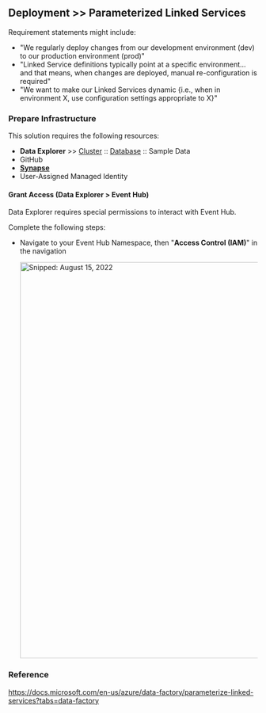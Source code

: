 ## Deployment >> Parameterized Linked Services

Requirement statements might include:

* "We regularly deploy changes from our development environment (dev) to our production environment (prod)"
* "Linked Service definitions typically point at a specific environment... and that means, when changes are deployed, manual re-configuration is required"
* "We want to make our Linked Services dynamic {i.e., when in environment X, use configuration settings appropriate to X}"

### Prepare Infrastructure
This solution requires the following resources:

* **Data Explorer** >> [Cluster](Infrastructure_DataExplorer_Cluster.md) :: [Database](Infrastructure_DataExplorer_Database.md) :: Sample Data
* GitHub
* [**Synapse**](Infrastructure_Synapse.md)
* User-Assigned Managed Identity

#### Grant Access (Data Explorer > Event Hub)
Data Explorer requires special permissions to interact with Event Hub.

Complete the following steps:

* Navigate to your Event Hub Namespace, then "**Access Control (IAM)**" in the navigation

  <img src="https://user-images.githubusercontent.com/44923999/184709205-5f6e8ad5-92fe-4577-b759-8e3b2b14dca4.png" width="800" title="Snipped: August 15, 2022" />

### Reference
https://docs.microsoft.com/en-us/azure/data-factory/parameterize-linked-services?tabs=data-factory
